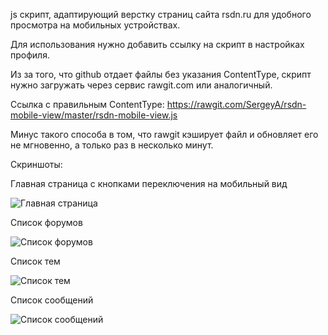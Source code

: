 js скрипт, адаптирующий верстку страниц сайта rsdn.ru для удобного просмотра на мобильных устройствах.

Для использования нужно добавить ссылку на скрипт в настройках профиля. 

Из за того, что github отдает файлы без указания ContentType, скрипт нужно загружать через сервис rawgit.com или аналогичный. 

Ссылка с правильным ContentType: https://rawgit.com/SergeyA/rsdn-mobile-view/master/rsdn-mobile-view.js

Минус такого способа в том, что rawgit кэширует файл и обновляет его не мгновенно, а только раз в несколько минут.

Скриншоты:

Главная страница с кнопками переключения на мобильный вид

![Главная страница](https://raw.githubusercontent.com/SergeyA/rsdn-mobile-view/master/doc/img/screenshot_home.png)


Список форумов

![Список форумов](https://raw.githubusercontent.com/SergeyA/rsdn-mobile-view/master/doc/img/screenshot_forums.png)


Список тем

![Список тем](https://raw.githubusercontent.com/SergeyA/rsdn-mobile-view/master/doc/img/screenshot_topics.png)


Список сообщений

![Список сообщений](https://raw.githubusercontent.com/SergeyA/rsdn-mobile-view/master/doc/img/screenshot_posts.png)

